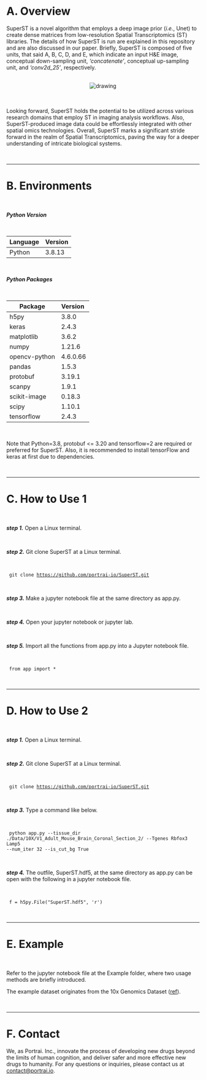 # A. Overview

SuperST is a novel algorithm that employs a deep image prior (_i.e._, Unet) to create dense matrices from low-resolution Spatial Transcriptomics (ST) libraries. The details of how SuperST is run are explained in this repository and are also discussed in our paper. Briefly, SuperST is composed of five units, that said A, B, C, D, and E, which indicate an input H&E image, conceptual down-sampling unit, _‘concatenate’_, conceptual up-sampling unit, and _‘conv2d_25’_, respectively. 

<br>
<center>
<img src="https://github.com/portrai-io/SuperST/assets/55747737/f603fa0b-8e74-488a-b769-01051b7c5298" alt="drawing" />
</center>
<br>
<br>

Looking forward, SuperST holds the potential to be utilized across various research domains that employ ST in imaging analysis workflows. Also, SuperST-produced image data could be effortlessly integrated with other spatial omics technologies. Overall, SuperST marks a significant stride forward in the realm of Spatial Transcriptomics, paving the way for a deeper understanding of intricate biological systems.

<br>

---

# B. Environments

<br>

_**Python Version**_ 

<br>

| **Language** | **Version** |
| --- | --- |
| Python | 3.8.13 |

<br>

_**Python Packages**_

<br>

| **Package** | **Version**  |
| --- | --- |
| h5py | 3.8.0 |
| keras | 2.4.3 |
| matplotlib | 3.6.2 |
| numpy | 1.21.6 |
| opencv-python | 4.6.0.66 |
| pandas | 1.5.3 |
| protobuf | 3.19.1 |
| scanpy | 1.9.1 |
| scikit-image | 0.18.3 |
| scipy | 1.10.1 |
| tensorflow | 2.4.3 |

<br>

Note that Python=3.8, protobuf <= 3.20 and tensorflow=2 are required or preferred for SuperST. Also, it is recommended to install tensorFlow and keras at first due to dependencies.

<br>

---

# C. How to Use 1

<br>

_**step 1.**_ Open a Linux terminal.

<br>

_**step 2.**_ Git clone SuperST at a Linux terminal.

<br>

<code> git clone https://github.com/portrai-io/SuperST.git </code>

<br>

_**step 3.**_ Make a jupyter notebook file at the same directory as app.py.
  
<br>

_**step 4.**_ Open your jupyter notebook or jupyter lab. 

<br>

_**step 5.**_ Import all the functions from app.py into a Jupyter notebook file.

<br>

<code> from app import * </code>

<br>

---

# D. How to Use 2

<br>

_**step 1.**_ Open a Linux terminal.

<br>

_**step 2.**_ Git clone SuperST at a Linux terminal.

<br>

<code> git clone https://github.com/portrai-io/SuperST.git </code>

<br>

_**step 3.**_ Type a command like below.

<br>

<code> python app.py --tissue_dir ./Data/10X/V1_Adult_Mouse_Brain_Coronal_Section_2/ --Tgenes Rbfox3 Lamp5 --num_iter 32 --is_cut_bg True </code>

<br>

_**step 4.**_ The outfile, SuperST.hdf5, at the same directory as app.py can be open with the following in a jupyter notebook file.

<br>

<code> f = h5py.File("SuperST.hdf5", 'r') </code>

<br>

---

# E. Example

<br>

Refer to the jupyter notebook file at the Example folder, where two usage methods are briefly introduced.

The example dataset originates from the 10x Genomics Dataset ([ref](https://www.10xgenomics.com/resources/datasets/adult-mouse-brain-section-2-coronal-stains-dapi-anti-gfap-anti-neu-n-1-standard-1-1-0)).

<br>

---

# F. Contact
We, as Portrai. Inc., innovate the process of developing new drugs beyond the limits of human cognition, and deliver safer and more effective new drugs to humanity. For any questions or inquiries, please contact us at contact@portrai.io.
